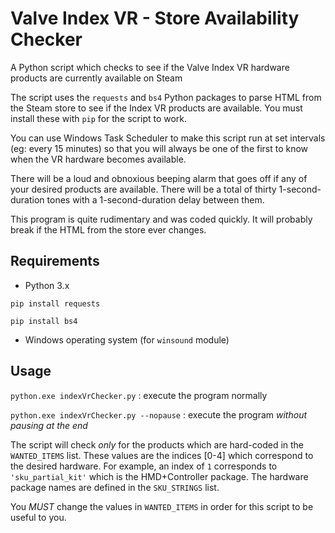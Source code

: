 # Valve Index VR - Store Availability Checker
A Python script which checks to see if the Valve Index VR hardware products are currently available on Steam

The script uses the `requests` and `bs4` Python packages to parse HTML from the Steam store to see if the Index VR products are available. You must install these with `pip` for the script to work.

You can use Windows Task Scheduler to make this script run at set intervals (eg: every 15 minutes) so that you will always be one of the first to know when the VR hardware becomes available.

There will be a loud and obnoxious beeping alarm that goes off if any of your desired products are available. There will be a total of thirty 1-second-duration tones with a 1-second-duration delay between them.

This program is quite rudimentary and was coded quickly. It will probably break if the HTML from the store ever changes. 

## Requirements

- Python 3.x

`pip install requests`

`pip install bs4`

- Windows operating system (for `winsound` module)

## Usage

`python.exe indexVrChecker.py` : execute the program normally

`python.exe indexVrChecker.py --nopause` : execute the program *without pausing at the end*

The script will check *only* for the products which are hard-coded in the `WANTED_ITEMS` list. These values are the indices [0-4] which correspond to the desired hardware. For example, an index of `1` corresponds to `'sku_partial_kit'` which is the HMD+Controller package. The hardware package names are defined in the `SKU_STRINGS` list. 

You *MUST* change the values in `WANTED_ITEMS` in order for this script to be useful to you.
